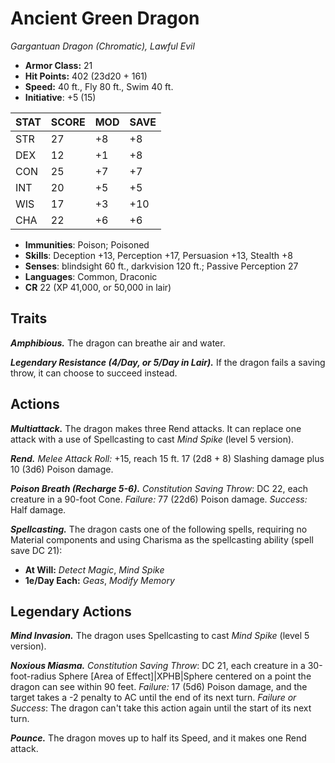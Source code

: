 # Ancient Green Dragon

*Gargantuan Dragon (Chromatic), Lawful Evil*

- **Armor Class:** 21
- **Hit Points:** 402 (23d20 + 161)
- **Speed:** 40 ft., Fly 80 ft., Swim 40 ft.
- **Initiative**: +5 (15)

|STAT|SCORE|MOD|SAVE|
| --- | --- | --- | ---- |
| STR | 27 | +8 | +8 |
| DEX | 12 | +1 | +8 |
| CON | 25 | +7 | +7 |
| INT | 20 | +5 | +5 |
| WIS | 17 | +3 | +10 |
| CHA | 22 | +6 | +6 |

- **Immunities**: Poison; Poisoned
- **Skills**: Deception +13, Perception +17, Persuasion +13, Stealth +8
- **Senses**: blindsight 60 ft., darkvision 120 ft.; Passive Perception 27
- **Languages**: Common, Draconic
- **CR** 22 (XP 41,000, or 50,000 in lair)

## Traits

***Amphibious.*** The dragon can breathe air and water.

***Legendary Resistance (4/Day, or 5/Day in Lair).*** If the dragon fails a saving throw, it can choose to succeed instead.


## Actions

***Multiattack.*** The dragon makes three Rend attacks. It can replace one attack with a use of Spellcasting to cast *Mind Spike* (level 5 version).

***Rend.*** *Melee Attack Roll:* +15, reach 15 ft. 17 (2d8 + 8) Slashing damage plus 10 (3d6) Poison damage.

***Poison Breath (Recharge 5-6).*** *Constitution Saving Throw*: DC 22, each creature in a 90-foot Cone. *Failure:*  77 (22d6) Poison damage. *Success:*  Half damage.

***Spellcasting.*** The dragon casts one of the following spells, requiring no Material components and using Charisma as the spellcasting ability (spell save DC 21):

- **At Will:** *Detect Magic*, *Mind Spike*
- **1e/Day Each:** *Geas*, *Modify Memory*

## Legendary Actions

***Mind Invasion.*** The dragon uses Spellcasting to cast *Mind Spike* (level 5 version).

***Noxious Miasma.*** *Constitution Saving Throw*: DC 21, each creature in a 30-foot-radius Sphere [Area of Effect]|XPHB|Sphere centered on a point the dragon can see within 90 feet. *Failure:*  17 (5d6) Poison damage, and the target takes a -2 penalty to AC until the end of its next turn. *Failure or Success*:  The dragon can't take this action again until the start of its next turn.

***Pounce.*** The dragon moves up to half its Speed, and it makes one Rend attack.

